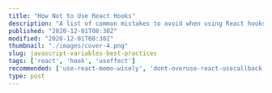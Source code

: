 ```yaml
---
title: "How Not to Use React Hooks"
description: "A list of common mistakes to avoid when using React hooks."
published: "2020-12-01T08:30Z"
modified: "2020-12-01T08:30Z"
thumbnail: "./images/cover-4.png"
slug: javascript-variables-best-practices
tags: ['react', 'hook', 'useffect']
recommended: ['use-react-memo-wisely', 'dont-overuse-react-usecallback']
type: post
---
```


